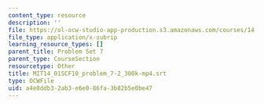 ```yaml
---
content_type: resource
description: ''
file: https://ol-ocw-studio-app-production.s3.amazonaws.com/courses/14-01sc-principles-of-microeconomics-fall-2011/a4e0ddb32ab3e6e086fa3b82b5e0be47_MIT14_01SCF10_problem_7-2_300k-mp4.srt
file_type: application/x-subrip
learning_resource_types: []
parent_title: Problem Set 7
parent_type: CourseSection
resourcetype: Other
title: MIT14_01SCF10_problem_7-2_300k-mp4.srt
type: OCWFile
uid: a4e0ddb3-2ab3-e6e0-86fa-3b82b5e0be47
---
```

